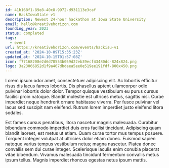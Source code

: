 ```yaml
---
id: 41b168f1-89e8-40c8-9972-d931113e3caf
name: HackIowaState v1
description: Newest 24-hour hackathon at Iowa State University
email: hello@kreativehorizon.com
founding_year: 2023
status: completed
tags:
  - event
url: https://kreativehorizon.com/events/hackisu-v1
created_at: '2024-10-09T15:35:23Z'
updated_at: '2024-10-15T01:57:08Z'
icon: f77168208e2d6d78553b059d22eb39ecf43480dc-824x824.png
logo: 3a23066852d1f9a467dbdaea5ee0e519ee191fdf-800x450.png
---
```


Lorem ipsum odor amet, consectetuer adipiscing elit. Ac lobortis efficitur risus dis lacus fames lobortis. Dis phasellus aptent ullamcorper odio pulvinar lobortis dolor dolor. Tempor quisque vestibulum eu purus cursus facilisi proin natoque. Blandit molestie est ultrices metus, sagittis nisi. Curae imperdiet neque hendrerit ornare habitasse viverra. Per fusce pulvinar vel lacus sed suscipit nam eleifend. Rutrum lorem imperdiet justo eleifend litora sodales.

Est fames cursus penatibus, litora nascetur magnis malesuada. Curabitur bibendum commodo imperdiet duis eros facilisi tincidunt. Adipiscing quam blandit laoreet, est metus ut etiam. Quam curae tortor mus tempus posuere. Torquent integer volutpat at ultricies dolor etiam donec. Euismod sapien natoque varius tempus vestibulum netus; magna nascetur. Platea donec convallis sem dui curae integer. Scelerisque iaculis enim conubia placerat vitae bibendum. Vivamus malesuada tincidunt fermentum convallis metus ipsum tellus. Magnis imperdiet rhoncus egestas netus ipsum mattis.